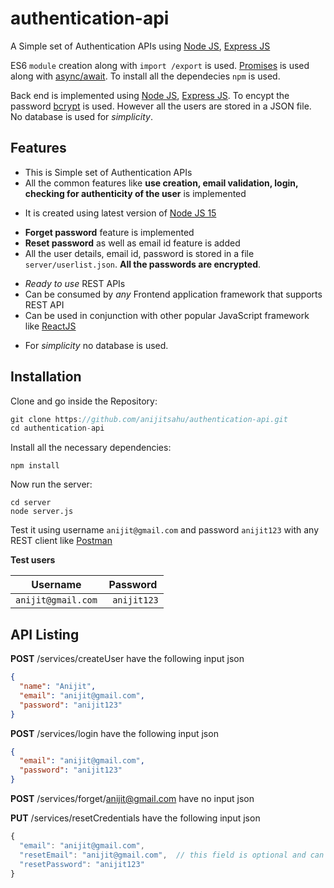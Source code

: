 # authentication-api
A Simple set of Authentication APIs using [Node JS](https://nodejs.org/docs/latest-v15.x/api/), [Express JS](https://expressjs.com/en/api.html)

ES6 `module` creation along with `import /export` is used. [Promises](https://developer.mozilla.org/en-US/docs/Learn/JavaScript/Asynchronous/Async_await) is used along with [async/await](https://developer.mozilla.org/en-US/docs/Learn/JavaScript/Asynchronous/Async_await). To install all the dependecies `npm` is used.

Back end is implemented using [Node JS](https://nodejs.org/docs/latest-v15.x/api/), [Express JS](https://expressjs.com/en/api.html). To encypt the password [bcrypt](https://www.npmjs.com/package/bcrypt) is used. However all the users are stored in a JSON file. No database is used for *simplicity*.


## Features
<ul>
  <li> This is Simple set of Authentication APIs </li> 
  <li> All the common features like <strong>use creation, email validation, login, checking for authenticity of the user</strong> is implemented</li>
</ul>

- It is created using latest version of [Node JS 15](https://nodejs.org/docs/latest-v15.x/api/)

<ul>
 <li><b>Forget password</b> feature is implemented </li>
 <li><b>Reset password</b> as well as email id feature is added </li>
 <li>All the user details, email id, password is stored in a file <code>server/userlist.json</code>. <b>All the passwords are encrypted</b>.</li> 
</ul>

<ul>
  <li><i>Ready to use</i> REST APIs </li>
  <li>Can be consumed by <i>any</i> Frontend application framework that supports REST API</li>   
  <li>Can be used in conjunction with other popular JavaScript framework like <a href="https://reactjs.org/">ReactJS</a></li>  
</ul>  

  - For *simplicity* no database is used.


## Installation

Clone and go inside the Repository:
```javascript
git clone https://github.com/anijitsahu/authentication-api.git
cd authentication-api
```
Install all the necessary dependencies:
```
npm install
``` 
Now run the server:
```
cd server
node server.js
```
Test it using username `anijit@gmail.com` and password `anijit123` with any REST client like [Postman](https://www.postman.com/)


**Test users**


Username | Password
---    | ---
` anijit@gmail.com ` | ` anijit123`


## API Listing

**POST** /services/createUser have the following input json
```json
{
  "name": "Anijit",
  "email": "anijit@gmail.com",
  "password": "anijit123"
}  
```

**POST** /services/login have the following input json
```json
{
  "email": "anijit@gmail.com",
  "password": "anijit123"
}  
```

**POST** /services/forget/anijit@gmail.com have no input json

**PUT** /services/resetCredentials have the following input json
```js
{
  "email": "anijit@gmail.com",
  "resetEmail": "anijit@gmail.com",  // this field is optional and can be used when there is no resetPassword value
  "resetPassword": "anijit123"
}  
```
